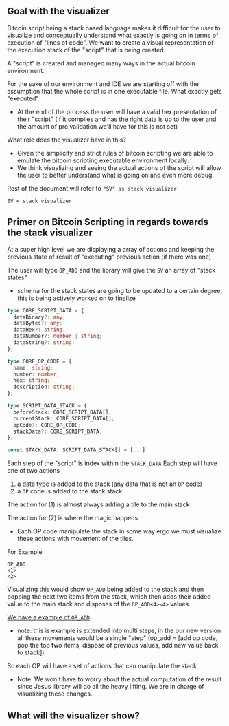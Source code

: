 ## Goal with the visualizer
Bitcoin script being a stack based language makes it difficult for the user to visualize and conceptually understand what exactly is going on in terms of execution of "lines of code".
We want to create a visual representation of the execution stack of the "script" that is being created.

A "script" is created and managed many ways in the actual bitcoin environment.

For the sake of our environment and IDE we are starting off with the assumption that the whole script is in one executable file.
What exactly gets "executed"
- At the end of the process the user will have a valid hex presentation of their "script" (if it compiles and has the right data is up to the user and the amount of pre validation we'll have for this is not set)

What role does the visualizer have in this?
- Given the simplicity and strict rules of bitcoin scripting we are able to emulate the bitcoin scripting executable environment locally.
- We think visualizing and seeing the actual actions of the script will allow the user to better understand what is going on and even more debug.


Rest of the document will refer to `"SV" as stack visualizer`
```
SV = stack visualizer
```

## Primer on Bitcoin Scripting in regards towards the stack visualizer
At a super high level we are displaying a array of actions and keeping the previous state of result of "executing" previous action (if there was one)

The user will type
`OP_ADD`
and the library will give the `SV` an array of "stack states"
- schema for the stack states are going to be updated to a certain degree, this is being actively worked on to finalize
```ts
type CORE_SCRIPT_DATA = {
  dataBinary?: any;
  dataBytes?: any;
  dataHex?: string;
  dataNumber?: number | string;
  dataString?: string;
};

type CORE_OP_CODE = {
  name: string;
  number: number;
  hex: string;
  description: string;
};

type SCRIPT_DATA_STACK = {
  beforeStack: CORE_SCRIPT_DATA[];
  currentStack: CORE_SCRIPT_DATA[];
  opCode?: CORE_OP_CODE;
  stackData?: CORE_SCRIPT_DATA;
};

const STACK_DATA: SCRIPT_DATA_STACK[] = [...]
```
Each step of the "script" is index within the `STACK_DATA`
Each step will have one of two actions
1) a data type is added to the stack (any data that is not an `OP` code)
2) a `OP` code is added to the stack stack

The action for (1) is almost always adding a tile to the main stack

The action for (2) is where the magic happens
- Each OP code manipulate the stack in some way ergo we must visualize these actions with movement of the tiles.

For Example
```
OP_ADD
<1>
<2>

```

Visualizing this would show `OP_ADD` being added to the stack and then popping the next two items from the stack, which then adds their added value to the main stack and disposes of the `OP_ADD<4><4>` values.

[We have a example of `OP_ADD`](https://www.bitscript.app/OPS/OP_ADD)
- note: this is example is extended into multi steps, in the our new version all these movements would be a single "step"  (op_add = [add op code, pop the top two items, dispose of previous values, add new value back to stack])


So each OP will have a set of actions that can manipulate the stack
- Note: We won't have to worry about the actual computation of the result since Jesus library will do all the heavy lifting. We are in charge of visualizing these changes.

## What will the visualizer show?
